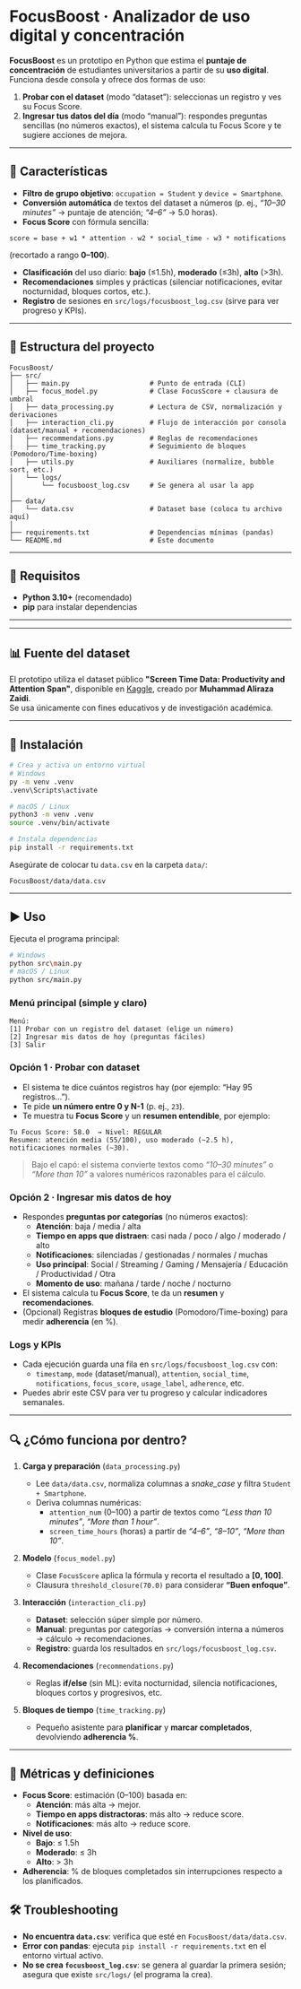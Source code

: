 # FocusBoost · Analizador de uso digital y concentración

**FocusBoost** es un prototipo en Python que estima el **puntaje de concentración** de estudiantes universitarios a partir de su **uso digital**. Funciona desde consola y ofrece dos formas de uso:

1) **Probar con el dataset** (modo “dataset”): seleccionas un registro y ves su Focus Score.  
2) **Ingresar tus datos del día** (modo “manual”): respondes preguntas sencillas (no números exactos), el sistema calcula tu Focus Score y te sugiere acciones de mejora.

---

## 🚀 Características

- **Filtro de grupo objetivo**: `occupation = Student` y `device = Smartphone`.  
- **Conversión automática** de textos del dataset a números (p. ej., *“10–30 minutes”* → puntaje de atención; *“4–6”* → 5.0 horas).  
- **Focus Score** con fórmula sencilla:

`score = base + w1 * attention - w2 * social_time - w3 * notifications`

  (recortado a rango **0–100**).  
- **Clasificación** del uso diario: **bajo** (≤1.5h), **moderado** (≤3h), **alto** (>3h).  
- **Recomendaciones** simples y prácticas (silenciar notificaciones, evitar nocturnidad, bloques cortos, etc.).  
- **Registro** de sesiones en `src/logs/focusboost_log.csv` (sirve para ver progreso y KPIs).

---

## 📁 Estructura del proyecto

```
FocusBoost/
├── src/
│   ├── main.py                    # Punto de entrada (CLI)
│   ├── focus_model.py             # Clase FocusScore + clausura de umbral
│   ├── data_processing.py         # Lectura de CSV, normalización y derivaciones
│   ├── interaction_cli.py         # Flujo de interacción por consola (dataset/manual + recomendaciones)
│   ├── recommendations.py         # Reglas de recomendaciones
│   ├── time_tracking.py           # Seguimiento de bloques (Pomodoro/Time-boxing)
│   ├── utils.py                   # Auxiliares (normalize, bubble sort, etc.)
│   └── logs/
│       └── focusboost_log.csv     # Se genera al usar la app
│
├── data/
│   └── data.csv                   # Dataset base (coloca tu archivo aquí)
│
├── requirements.txt               # Dependencias mínimas (pandas)
└── README.md                      # Este documento
```

---

## 🔧 Requisitos

- **Python 3.10+** (recomendado)  
- **pip** para instalar dependencias

---
---

## 📊 Fuente del dataset

El prototipo utiliza el dataset público **"Screen Time Data: Productivity and Attention Span"**, disponible en [Kaggle](https://www.kaggle.com/datasets/muhammadalirazazaidi/screen-time-data-productivity-and-attention-span), creado por **Muhammad Aliraza Zaidi**.  
Se usa únicamente con fines educativos y de investigación académica.

---


## 🧩 Instalación

```bash
# Crea y activa un entorno virtual
# Windows
py -m venv .venv
.venv\Scripts\activate

# macOS / Linux
python3 -m venv .venv
source .venv/bin/activate

# Instala dependencias
pip install -r requirements.txt
```

Asegúrate de colocar tu `data.csv` en la carpeta `data/`:
```
FocusBoost/data/data.csv
```

---

## ▶️ Uso

Ejecuta el programa principal:

```bash
# Windows
python src\main.py
# macOS / Linux
python src/main.py
```

### Menú principal (simple y claro)
```
Menú:
[1] Probar con un registro del dataset (elige un número)
[2] Ingresar mis datos de hoy (preguntas fáciles)
[3] Salir
```

### Opción 1 · Probar con dataset
- El sistema te dice cuántos registros hay (por ejemplo: “Hay 95 registros…”).
- Te pide **un número entre 0 y N-1** (p. ej., `23`).
- Te muestra tu **Focus Score** y un **resumen entendible**, por ejemplo:

```
Tu Focus Score: 58.0  → Nivel: REGULAR
Resumen: atención media (55/100), uso moderado (~2.5 h), notificaciones normales (~30).
```

> Bajo el capó: el sistema convierte textos como *“10–30 minutes”* o *“More than 10”* a valores numéricos razonables para el cálculo.

### Opción 2 · Ingresar mis datos de hoy
- Respondes **preguntas por categorías** (no números exactos):
  - **Atención**: baja / media / alta  
  - **Tiempo en apps que distraen**: casi nada / poco / algo / moderado / alto  
  - **Notificaciones**: silenciadas / gestionadas / normales / muchas  
  - **Uso principal**: Social / Streaming / Gaming / Mensajería / Educación / Productividad / Otra  
  - **Momento de uso**: mañana / tarde / noche / nocturno  
- El sistema calcula tu **Focus Score**, te da un **resumen** y **recomendaciones**.  
- (Opcional) Registras **bloques de estudio** (Pomodoro/Time-boxing) para medir **adherencia** (en %).

### Logs y KPIs
- Cada ejecución guarda una fila en `src/logs/focusboost_log.csv` con:
  - `timestamp`, `mode` (dataset/manual), `attention`, `social_time`, `notifications`, `focus_score`, `usage_label`, `adherence`, etc.  
- Puedes abrir este CSV para ver tu progreso y calcular indicadores semanales.

---

## 🔍 ¿Cómo funciona por dentro?

1) **Carga y preparación** (`data_processing.py`)  
   - Lee `data/data.csv`, normaliza columnas a *snake_case* y filtra `Student + Smartphone`.  
   - Deriva columnas numéricas:
     - `attention_num` (0–100) a partir de textos como *“Less than 10 minutes”*, *“More than 1 hour”*.  
     - `screen_time_hours` (horas) a partir de *“4–6”*, *“8–10”*, *“More than 10”*.

2) **Modelo** (`focus_model.py`)  
   - Clase `FocusScore` aplica la fórmula y recorta el resultado a **[0, 100]**.  
   - Clausura `threshold_closure(70.0)` para considerar **“Buen enfoque”**.

3) **Interacción** (`interaction_cli.py`)  
   - **Dataset**: selección súper simple por número.  
   - **Manual**: preguntas por categorías → conversión interna a números → cálculo → recomendaciones.  
   - **Registro**: guarda los resultados en `src/logs/focusboost_log.csv`.

4) **Recomendaciones** (`recommendations.py`)  
   - Reglas **if/else** (sin ML): evita nocturnidad, silencia notificaciones, bloques cortos y progresivos, etc.

5) **Bloques de tiempo** (`time_tracking.py`)  
   - Pequeño asistente para **planificar** y **marcar completados**, devolviendo **adherencia %**.

---

## 🧠 Métricas y definiciones

- **Focus Score**: estimación (0–100) basada en:
  - **Atención**: más alta → mejor.  
  - **Tiempo en apps distractoras**: más alto → reduce score.  
  - **Notificaciones**: más alto → reduce score.  
- **Nivel de uso**:
  - **Bajo**: ≤ 1.5h  
  - **Moderado**: ≤ 3h  
  - **Alto**: > 3h  
- **Adherencia**: % de bloques completados sin interrupciones respecto a los planificados.

## 🛠️ Troubleshooting

- **No encuentra `data.csv`**: verifica que esté en `FocusBoost/data/data.csv`.  
- **Error con pandas**: ejecuta `pip install -r requirements.txt` en el entorno virtual activo.  
- **No se crea `focusboost_log.csv`**: se genera al guardar la primera sesión; asegura que existe `src/logs/` (el programa la crea).
